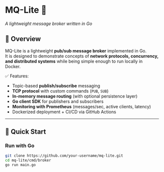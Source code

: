 # MQ-Lite 🚀
*A lightweight message broker written in Go*

## 📌 Overview
MQ-Lite is a lightweight **pub/sub message broker** implemented in Go.  
It is designed to demonstrate concepts of **network protocols, concurrency, and distributed systems** while being simple enough to run locally in Docker.

✅ Features:
- Topic-based **publish/subscribe** messaging  
- **TCP protocol** with custom commands (`PUB`, `SUB`)  
- **In-memory message routing** (with optional persistence layer)  
- **Go client SDK** for publishers and subscribers  
- **Monitoring with Prometheus** (messages/sec, active clients, latency)  
- Dockerized deployment + CI/CD via GitHub Actions  

---

## 🔧 Quick Start

### Run with Go
```bash
git clone https://github.com/your-username/mq-lite.git
cd mq-lite/cmd/broker
go run main.go
